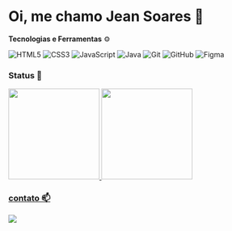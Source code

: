 # Oi, me chamo Jean Soares 👾

**Tecnologias e Ferramentas** ⚙️

<!-- (Aqui você pode adicionar tecnologias que aprendeu no curso, já listamos algumas delas, e outras que já domina)) -->

![HTML5](https://img.shields.io/badge/html5-%23E34F26.svg?style=for-the-badge&logo=html5&logoColor=white)
![CSS3](https://img.shields.io/badge/css3-%231572B6.svg?style=for-the-badge&logo=css3&logoColor=white)
![JavaScript](https://img.shields.io/badge/javascript-%23323330.svg?style=for-the-badge&logo=javascript&logoColor=%23F7DF1E)
![Java](https://img.shields.io/badge/java-%23ED8B00.svg?style=for-the-badge&logo=openjdk&logoColor=white)
![Git](https://img.shields.io/badge/git-%23F05033.svg?style=for-the-badge&logo=git&logoColor=white)
![GitHub](https://img.shields.io/badge/github-%23121011.svg?style=for-the-badge&logo=github&logoColor=white)
![Figma](https://img.shields.io/badge/figma-%23F24E1E.svg?style=for-the-badge&logo=figma&logoColor=white)

### Status 🌟
<div>
<a href="https://github.com/HumxCodes">
<img height="180em" src="https://github-readme-stats.vercel.app/api/top-langs/?username=HumxCodes&layout=compact&langs_count=7&theme=dracula"/>
<img height="180em" src="https://github-readme-stats.vercel.app/api?username=HumxCodes&show_icons=true&theme=dracula&include_all_commits=true&count_private=true"/>
</div>

### contato 📫
<div>
<a target="_blank"><img src="https://img.shields.io/badge/Gmail-D14836?style=for-the-badge&logo=gmail&logoColor=white]" target="_blank"></a>   
</div>
